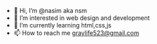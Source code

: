 - 👋 Hi, I’m @nasim aka nsm
- 👀 I’m interested in web design and development
- 🌱 I’m currently learning html,css,js 
- 📫 How to reach me graylife523@gmail.com

<!---
graylife523/graylife523 is a ✨ special ✨ repository because its `README.md` (this file) appears on your GitHub profile.
You can click the Preview link to take a look at your changes.
--->
